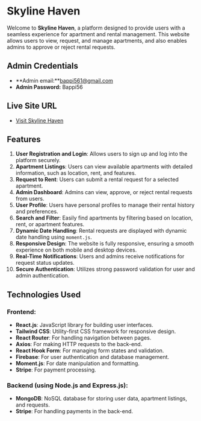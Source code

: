# Skyline Haven

Welcome to **Skyline Haven**, a platform designed to provide users with a seamless experience for apartment and rental management. This website allows users to view, request, and manage apartments, and also enables admins to approve or reject rental requests.

## Admin Credentials

- **Admin email:**bappi561@gmail.com
- **Admin Password:** Bappi56

## Live Site URL

- [Visit Skyline Haven](https://skyline-haven-bms.web.app/)

## Features

1. **User Registration and Login**: Allows users to sign up and log into the platform securely.
2. **Apartment Listings**: Users can view available apartments with detailed information, such as location, rent, and features.
3. **Request to Rent**: Users can submit a rental request for a selected apartment.
4. **Admin Dashboard**: Admins can view, approve, or reject rental requests from users.
5. **User Profile**: Users have personal profiles to manage their rental history and preferences.
6. **Search and Filter**: Easily find apartments by filtering based on location, rent, or apartment features.
7. **Dynamic Date Handling**: Rental requests are displayed with dynamic date handling using `moment.js`.
8. **Responsive Design**: The website is fully responsive, ensuring a smooth experience on both mobile and desktop devices.
9. **Real-Time Notifications**: Users and admins receive notifications for request status updates.
10. **Secure Authentication**: Utilizes strong password validation for user and admin authentication.


## **Technologies Used**

### **Frontend:**
- **React.js**: JavaScript library for building user interfaces.
- **Tailwind CSS**: Utility-first CSS framework for responsive design.
- **React Router**: For handling navigation between pages.
- **Axios**: For making HTTP requests to the back-end.
- **React Hook Form**: For managing form states and validation.
- **Firebase**: For user authentication and database management.
- **Moment.js**: For date manipulation and formatting.
- **Stripe**: For payment processing.

### **Backend (using Node.js and Express.js):**
- **MongoDB**: NoSQL database for storing user data, apartment listings, and requests.
- **Stripe**: For handling payments in the back-end.



